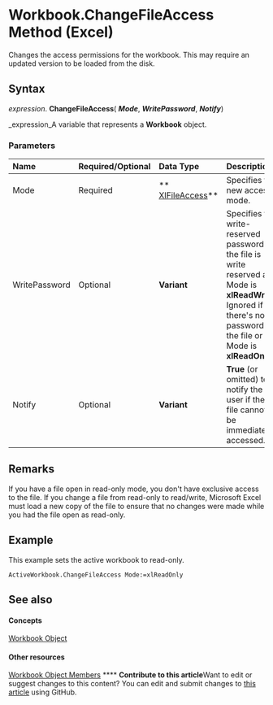 
# Workbook.ChangeFileAccess Method (Excel)

Changes the access permissions for the workbook. This may require an updated version to be loaded from the disk.


## Syntax

 _expression_. **ChangeFileAccess**( **_Mode_**,  **_WritePassword_**,  **_Notify_**)

 _expression_A variable that represents a  **Workbook** object.


### Parameters



|**Name**|**Required/Optional**|**Data Type**|**Description**|
|:-----|:-----|:-----|:-----|
|Mode|Required| ** [XlFileAccess](7b4a7dc7-11c2-dea9-5e04-dcabe6530ee0.md)**|Specifies the new access mode.|
|WritePassword|Optional| **Variant**|Specifies the write-reserved password if the file is write reserved and Mode is **xlReadWrite**. Ignored if there's no password for the file or if Mode is **xlReadOnly**.|
|Notify|Optional| **Variant**| **True** (or omitted) to notify the user if the file cannot be immediately accessed.|

## Remarks

If you have a file open in read-only mode, you don't have exclusive access to the file. If you change a file from read-only to read/write, Microsoft Excel must load a new copy of the file to ensure that no changes were made while you had the file open as read-only.


## Example

This example sets the active workbook to read-only.


```
ActiveWorkbook.ChangeFileAccess Mode:=xlReadOnly
```


## See also


#### Concepts


 [Workbook Object](8c00aa60-c974-eed3-0812-3c9625eb0d4c.md)
#### Other resources


 [Workbook Object Members](dce102a3-25de-3ff4-2ce5-bc56e08baca7.md)
****   **Contribute to this article**Want to edit or suggest changes to this content? You can edit and submit changes to  [this article](https://github.com/jhershey00/VBA_Excel_Test/OpenXMLCon/articles/07f9cfc3-eece-efc1-6c03-38782ad7bcc2.md) using GitHub.

